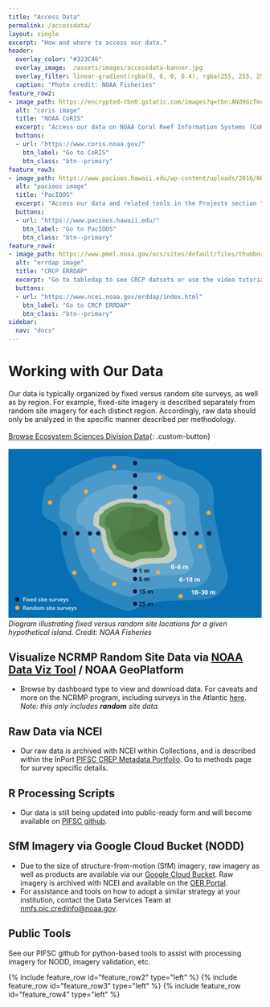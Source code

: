 ```yaml
---
title: "Access Data"
permalink: /accessdata/
layout: single
excerpt: "How and where to access our data."
header:
  overlay_color: "#323C46"
  overlay_image:  /assets/images/accessdata-banner.jpg
  overlay_filter: linear-gradient(rgba(0, 0, 0, 0.4), rgba(255, 255, 255, 0.41))
  caption: "Photo credit: NOAA Fisheries"
feature_row2:
- image_path: https://encrypted-tbn0.gstatic.com/images?q=tbn:ANd9GcTmcO5tHXjtN5CEzy1KMGDeVuLNn52DYvVttw&s
  alt: "coris image"
  title: "NOAA CoRIS"
  excerpt: "Access our data on NOAA Coral Reef Information Systems (CoRIS)"
  buttons:
  - url: "https://www.coris.noaa.gov/"
    btn_label: "Go to CoRIS"
    btn_class: "btn--primary"
feature_row3:
- image_path: https://www.pacioos.hawaii.edu/wp-content/uploads/2016/06/PacIOOS-logo-stacked-small.jpg
  alt: "pacioos image"
  title: "PacIOOS"
  excerpt: "Access our data and related tools in the Projects section "
  buttons:
  - url: "https://www.pacioos.hawaii.edu/"
    btn_label: "Go to PacIOOS"
    btn_class: "btn--primary"
feature_row4:
- image_path: https://www.pmel.noaa.gov/ocs/sites/default/files/thumbnails/image/ERDDAP_Data_Access.png
  alt: "errdap image"
  title: "CRCP ERRDAP"
  excerpt: "Go to tabledap to see CRCP datsets or use the video tutorial provided"
  buttons:
  - url: "https://www.ncei.noaa.gov/erddap/index.html"
    btn_label: "Go to CRCP ERRDAP"
    btn_class: "btn--primary"
sidebar:
  nav: "docs"
---
```



<style>
/* Custom Button Style */
/* Style the custom button */
.custom-button {
  background-color:  #90DFE3;  /* Remove background */
  color: rgb(255, 255, 255);                 /* Inherit the text color */
  /*border: 2px solid #00797F;      /* Add a border */
  text-decoration: none;          /* Remove underline or other text decorations */
  padding: 10px;              /* Smaller padding for a smaller button */
  font-size: 16px;                /* Smaller font size */
  font-weight: bold;              /* Make text bold */
  border-radius: 5px;             /* Rounded corners */
  display: inline-block;          /* Ensure the button is inline with other elements */
  cursor: pointer;               /* Pointer cursor on hover */
  transition: all 0.3s ease;      /* Smooth transition for hover effect */
}

/* Optional: Hover effect for the custom button */
.custom-button:hover {
  background-color: #005E5E;      /* Light background color on hover */
  border-color:rgb(84, 86, 87);          /* Darker border color on hover */
  color:rgb(255, 255, 255);                 /* Change text color on hover */
  text-decoration: none;  
}


</style>

# Working with Our Data 
Our data is typically organized by fixed versus random site surveys, as well as by region. For example, fixed-site imagery is described separately from random site imagery for each distinct region.  Accordingly, raw data should only be analyzed in the specific manner described per methodology.<br><br>
[Browse Ecosystem Sciences Division Data](/metadata_catalog/){: .custom-button}
<br><br>
![FixedVsRandomSiteIslandScale](/assets/images/Methods-Island-Scale-Surveys-PIFSC.png)
*Diagram illustrating fixed versus random site locations for a given hypothetical island. Credit: NOAA Fisheries*
<br>

## Visualize NCRMP Random Site Data via  <a href ="https://ncrmp.coralreef.noaa.gov/">NOAA Data Viz Tool</a> / NOAA GeoPlatform
- Browse by dashboard type to view and download data. For caveats and more on the NCRMP program, including surveys in the Atlantic <a href = " https://noaa.hub.arcgis.com/pages/4976333fbf884f26b2fdc9ac51a20576" target = "_blank">here</a>.<br><i>Note: this only includes <b>random</b> site data.</i>

## Raw Data via NCEI
- Our raw data is archived with NCEI within Collections, and is described within the InPort <a href = "https://www.fisheries.noaa.gov/inport/item/2712" target ="_blank">PIFSC CREP Metadata Portfolio</a>. Go to methods page for survey specific details.

## R Processing Scripts
-  Our data is still being updated into public-ready form and will become available on <a href = "https://github.com/noaa-pifsc" target = "_blank">PIFSC github</a>.

## SfM Imagery via Google Cloud Bucket (NODD)
- Due to the size of structure-from-motion (SfM) imagery, raw imagery as well as products are available via our <a href= "https://console.cloud.google.com/storage/browser/nmfs_odp_pifsc/PIFSC/ESD/ARP/Photogrammetric%20Imagery" target ="_blank">Google Cloud Bucket</a>. Raw imagery is archived with NCEI and available on the <a href ="https://www.ncei.noaa.gov/access/ocean-exploration/video/" target = "_blank"> OER Portal</a>.
- For assistance and tools on how to adopt a similar strategy at your institution, contact the Data Services Team at <a href = "mailto:nmfs.pic.credinfo@noaa.gov">nmfs.pic.credinfo@noaa.gov</a>.

## Public Tools
See our PIFSC github for python-based tools to assist with processing imagery for NODD, imagery validation, etc.

{% include feature_row id="feature_row2" type="left" %}
{% include feature_row id="feature_row3" type="left" %}
{% include feature_row id="feature_row4" type="left" %}